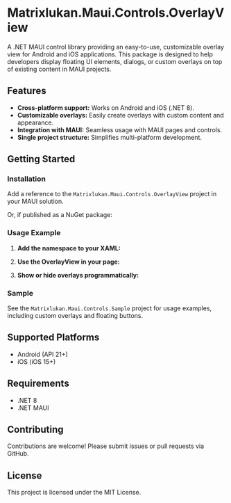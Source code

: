 # Matrixlukan.Maui.Controls.OverlayView

A .NET MAUI control library providing an easy-to-use, customizable overlay view for Android and iOS applications. This package is designed to help developers display floating UI elements, dialogs, or custom overlays on top of existing content in MAUI projects.

## Features

- **Cross-platform support:** Works on Android and iOS (.NET 8).
- **Customizable overlays:** Easily create overlays with custom content and appearance.
- **Integration with MAUI:** Seamless usage with MAUI pages and controls.
- **Single project structure:** Simplifies multi-platform development.

## Getting Started

### Installation

Add a reference to the `Matrixlukan.Maui.Controls.OverlayView` project in your MAUI solution.

Or, if published as a NuGet package:

### Usage Example

1. **Add the namespace to your XAML:**

2. **Use the OverlayView in your page:**

3. **Show or hide overlays programmatically:**

### Sample

See the `Matrixlukan.Maui.Controls.Sample` project for usage examples, including custom overlays and floating buttons.

## Supported Platforms

- Android (API 21+)
- iOS (iOS 15+)

## Requirements

- .NET 8
- .NET MAUI

## Contributing

Contributions are welcome! Please submit issues or pull requests via GitHub.

## License

This project is licensed under the MIT License.
